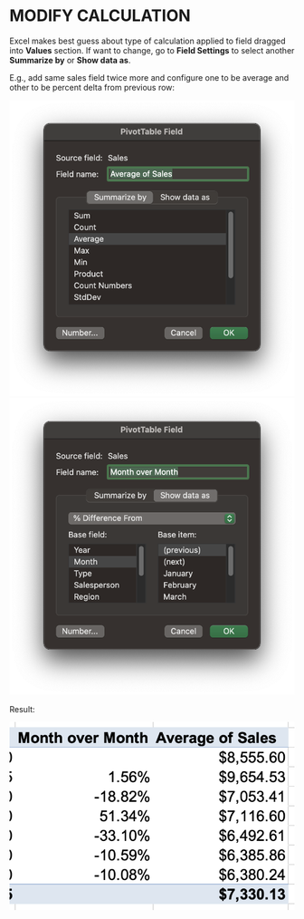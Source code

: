 # MODIFY CALCULATION

Excel makes best guess about type of calculation applied to field dragged into **Values** section. If want to change, go to **Field Settings** to select another **Summarize by** or **Show data as**.

E.g., add same sales field twice more and configure one to be average and other to be percent delta from previous row:

![Average](/assets/pivottable-average.png)
![Percent Difference](/assets/pivottable-prcnt-diff.png)

Result:

![Calculation Examples](/assets/pivottable-value-calculations.png)
